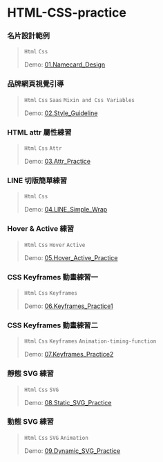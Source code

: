 # HTML-CSS-practice

### 名片設計範例

> `Html` `Css`
>
> Demo: [01.Namecard_Design](https://hcwxd.github.io/HTML-CSS-practice/01.Namecard_Design/index.html)



### 品牌網頁視覺引導

> `Html` `Css` `Saas` `Mixin and Css Variables`
>
> Demo: [02.Style_Guideline](https://hcwxd.github.io/HTML-CSS-practice/02.Style_Guideline/index.html)


### HTML attr 屬性練習

> `Html` `Css` `Attr` 
>
> Demo: [03.Attr_Practice](https://hcwxd.github.io/HTML-CSS-practice/03.Attr_Practice/index.html)

### LINE 切版簡單練習

> `Html` `Css` 
>
> Demo: [04.LINE_Simple_Wrap](https://hcwxd.github.io/HTML-CSS-practice/04.LINE_Simple_Wrap/index.html)

### Hover & Active 練習

> `Html` `Css` `Hover` `Active`
>
> Demo: [05.Hover_Active_Practice](https://hcwxd.github.io/HTML-CSS-practice/05.Hover_Active_Practice/index.html)

### CSS Keyframes 動畫練習一

> `Html` `Css` `Keyframes`
>
> Demo: [06.Keyframes_Practice1](https://hcwxd.github.io/HTML-CSS-practice/06.Keyframes_Practice1/index.html)

### CSS Keyframes 動畫練習二

> `Html` `Css` `Keyframes` `Animation-timing-function`
>
> Demo: [07.Keyframes_Practice2](https://hcwxd.github.io/HTML-CSS-practice/07.Keyframes_Practice2/index.html)

### 靜態 SVG 練習

> `Html` `Css` `SVG`
>
> Demo: [08.Static_SVG_Practice](https://hcwxd.github.io/HTML-CSS-practice/08.Static_SVG_Practice/index.html)

### 動態 SVG 練習

> `Html` `Css` `SVG` `Animation`
>
> Demo: [09.Dynamic_SVG_Practice](https://hcwxd.github.io/HTML-CSS-practice/09.Dynamic_SVG_Practice/index.html)